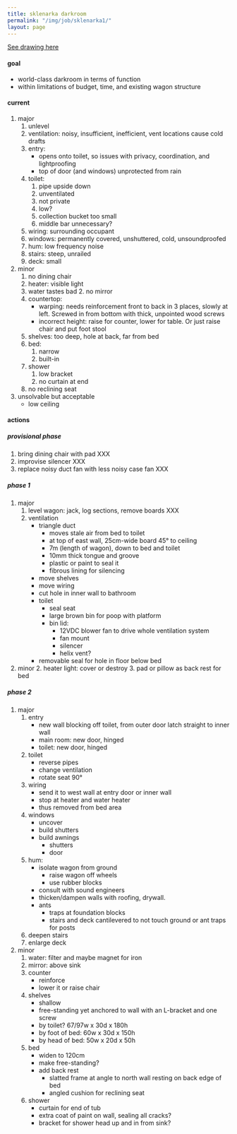 ---title: sklenarka darkroompermalink: "/img/job/sklenarka1/"layout: page---[See drawing here](/img/job/sklenarka.png)#### goal- world-class darkroom in terms of function- within limitations of budget, time, and existing wagon structure#### current1. major    1. unlevel    2. ventilation: noisy, insufficient, inefficient, vent locations cause cold drafts    3. entry:         - opens onto toilet, so issues with privacy, coordination, and lightproofing        - top of door (and windows) unprotected from rain	 4. toilet:         1. pipe upside down        2. unventilated        3. not private        4. low?        5. collection bucket too small        6. middle bar unnecessary?    5. wiring: surrounding occupant    6. windows: permanently covered, unshuttered, cold, unsoundproofed    7. hum: low frequency noise     8. stairs: steep, unrailed    9. deck: small2. minor    1. no dining chair    2. heater: visible light    3. water tastes bad        2. no mirror    4. countertop:         - warping: needs reinforcement front to back in 3 places, slowly at left. Screwed in from bottom with thick, unpointed wood screws        - incorrect height: raise for counter, lower for table. Or just raise chair and put foot stool    5. shelves: too deep, hole at back, far from bed    6. bed:         1. narrow        2. built-in    7. shower        1. low bracket        2. no curtain at end    8. no reclining seat3. unsolvable but acceptable    - low ceiling #### actions##### provisional phase1. bring dining chair with pad XXX2. improvise silencer XXX3. replace noisy duct fan with less noisy case fan XXX##### phase 11. major    1. level wagon: jack, log sections, remove boards XXX    2. ventilation        - triangle duct            - moves stale air from bed to toilet             - at top of east wall, 25cm-wide board 45° to ceiling            - 7m (length of wagon), down to bed and toilet            - 10mm thick tongue and groove            - plastic or paint to seal it            - fibrous lining for silencing        - move shelves        - move wiring        - cut hole in inner wall to bathroom        - toilet            - seal seat             - large brown bin for poop with platform            - bin lid:                - 12VDC blower fan to drive whole ventilation system                - fan mount                - silencer                - helix vent?        - removable seal for hole in floor below bed2. minor    2. heater light: cover or destroy    3. pad or pillow as back rest for bed##### phase 2 1. major    1. entry        - new wall blocking off toilet, from outer door latch straight to inner wall        - main room: new door, hinged        - toilet: new door, hinged    2. toilet        - reverse pipes        - change ventilation        - rotate seat 90°    3. wiring        - send it to west wall at entry door or inner wall        - stop at heater and water heater        - thus removed from bed area    4. windows         - uncover        - build shutters        - build awnings            - shutters             - door    5. hum:        - isolate wagon from ground            - raise wagon off wheels            - use rubber blocks         - consult with sound engineers        - thicken/dampen walls with roofing, drywall.        - ants            - traps at foundation blocks            - stairs and deck cantilevered to not touch ground or ant traps for posts    6. deepen stairs    7. enlarge deck2. minor    1. water: filter and maybe magnet for iron    2. mirror: above sink    3. counter        - reinforce        - lower it or raise chair    4. shelves        - shallow        - free-standing yet anchored to wall with an L-bracket and one screw        - by toilet? 67/97w x 30d x 180h         - by foot of bed: 60w x 30d x 150h        - by head of bed: 50w x 20d x 50h    5. bed        - widen to 120cm        - make free-standing?        - add back rest             - slatted frame at angle to north wall resting on back edge of bed            - angled cushion for reclining seat    6. shower        - curtain for end of tub         - extra coat of paint on wall, sealing all cracks?        - bracket for shower head up and in from sink?   